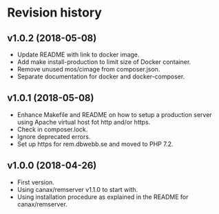 Revision history
=================================


v1.0.2 (2018-05-08)
---------------------------------

* Update README with link to docker image.
* Add make install-production to limit size of Docker container.
* Remove unused mos/cimage from composer.json.
* Separate documentation for docker and docker-composer.



v1.0.1 (2018-05-08)
---------------------------------

* Enhance Makefile and README on how to setup a production server using Apache virtual host fot http and/or https.
* Check in composer.lock.
* Ignore deprecated errors.
* Set up https for rem.dbwebb.se and moved to PHP 7.2.



v1.0.0 (2018-04-26)
---------------------------------

* First version.
* Using canax/remserver v1.1.0 to start with.
* Using installation procedure as explained in the README for canax/remserver.
